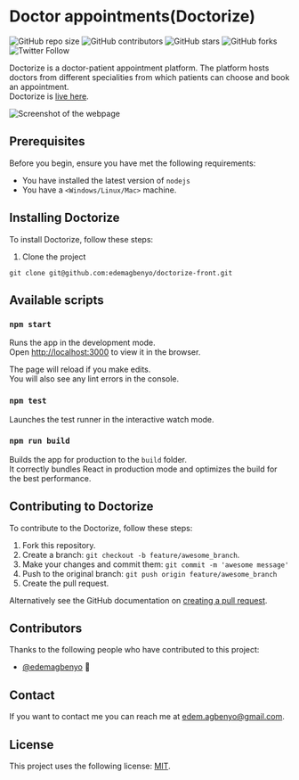 # Doctor appointments(Doctorize)

<!--- These are examples. See https://shields.io for others or to customize this set of shields. You might want to include dependencies, project status and licence info here --->
![GitHub repo size](https://img.shields.io/github/repo-size/edemagbenyo/doctorize-front)
![GitHub contributors](https://img.shields.io/github/contributors/edemagbenyo/doctorize-front)
![GitHub stars](https://img.shields.io/github/stars/edemagbenyo/doctorize-front?style=social)
![GitHub forks](https://img.shields.io/github/forks/edemagbenyo/doctorize-front?style=social)
![Twitter Follow](https://img.shields.io/twitter/follow/edemagbenyo?style=social)

Doctorize is a doctor-patient appointment platform. The platform hosts doctors from different specialities from which patients can choose and book an appointment.   
Doctorize is [live here](https://doctorize.herokuapp.com/).

![Screenshot of the webpage](https://github.com/edemagbenyo/doctorize-front/blob/implement-frontend/screenshots/overview.gif)

## Prerequisites

Before you begin, ensure you have met the following requirements:
<!--- These are just example requirements. Add, duplicate or remove as required --->
* You have installed the latest version of `nodejs`
* You have a `<Windows/Linux/Mac>` machine.

## Installing Doctorize

To install Doctorize, follow these steps:

1. Clone the project
```
git clone git@github.com:edemagbenyo/doctorize-front.git
```
## Available scripts

### `npm start`

Runs the app in the development mode.<br />
Open [http://localhost:3000](http://localhost:3000) to view it in the browser.

The page will reload if you make edits.<br />
You will also see any lint errors in the console.

### `npm test`

Launches the test runner in the interactive watch mode.<br />

### `npm run build`

Builds the app for production to the `build` folder.<br />
It correctly bundles React in production mode and optimizes the build for the best performance.


## Contributing to Doctorize
<!--- If your README is long or you have some specific process or steps you want contributors to follow, consider creating a separate CONTRIBUTING.md file--->
To contribute to the Doctorize, follow these steps:

1. Fork this repository.
2. Create a branch: `git checkout -b feature/awesome_branch`.
3. Make your changes and commit them: `git commit -m 'awesome message'`
4. Push to the original branch: `git push origin feature/awesome_branch`
5. Create the pull request.

Alternatively see the GitHub documentation on [creating a pull request](https://help.github.com/en/github/collaborating-with-issues-and-pull-requests/creating-a-pull-request).

## Contributors

Thanks to the following people who have contributed to this project:

* [@edemagbenyo](https://github.com/edemagbenyo) 📖


## Contact

If you want to contact me you can reach me at <edem.agbenyo@gmail.com>.

## License
<!--- If you're not sure which open license to use see https://choosealicense.com/--->

This project uses the following license: [MIT](<link>).
